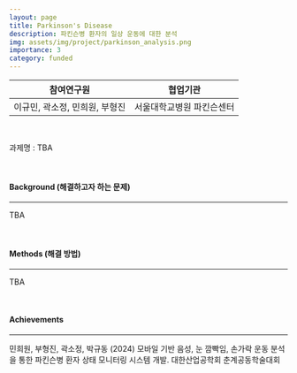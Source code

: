 ```yaml
---
layout: page
title: Parkinson's Disease
description: 파킨슨병 환자의 일상 운동에 대한 분석
img: assets/img/project/parkinson_analysis.png
importance: 3
category: funded
---
```


| 참여연구원 | 협업기관 |
| --- | --- |
| 이규민, 곽소정, 민희원, 부형진 | 서울대학교병원 파킨슨센터 |

<br>

과제명 : TBA

<br>

#### Background (해결하고자 하는 문제)

---

TBA

<br>

#### Methods (해결 방법)

---

TBA

<br>

#### Achievements

---

민희원, 부형진, 곽소정, 박규동 (2024) 모바일 기반 음성, 눈 깜빡임, 손가락 운동 분석을 통한 파킨슨병 환자 상태 모니터링 시스템 개발. 대한산업공학회 춘계공동학술대회